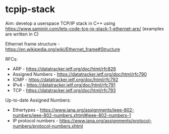 # tcpip-stack

Aim: develop a userspace TCP/IP stack in C++ using https://www.saminiir.com/lets-code-tcp-ip-stack-1-ethernet-arp/ (examples are written in C)

Ethernet frame structure - https://en.wikipedia.org/wiki/Ethernet_frame#Structure

RFCs:
* ARP - https://datatracker.ietf.org/doc/html/rfc826
* Assigned Numbers - https://datatracker.ietf.org/doc/html/rfc790
* ICMP - https://datatracker.ietf.org/doc/html/rfc792
* IPv4 - https://datatracker.ietf.org/doc/html/rfc791
* TCP - https://datatracker.ietf.org/doc/html/rfc793

Up-to-date Assigned Numbers:
* Ethertypes - https://www.iana.org/assignments/ieee-802-numbers/ieee-802-numbers.xhtml#ieee-802-numbers-1
* IP protocol numbers - https://www.iana.org/assignments/protocol-numbers/protocol-numbers.xhtml
